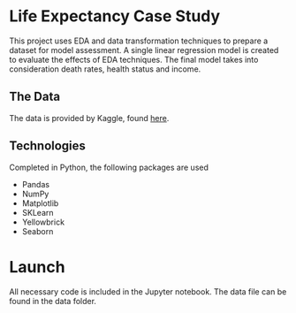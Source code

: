 # Life Expectancy Case Study

This project uses EDA and data transformation techniques to prepare a dataset for model assessment. A single linear regression model is created to evaluate the effects of EDA techniques. The final model takes into consideration death rates, health status and income. 

## The Data

The data is provided by Kaggle, found [here](https://www.kaggle.com/kumarajarshi/life-expectancy-who).

## Technologies

Completed in Python, the following packages are used
 - Pandas
 - NumPy
 - Matplotlib
 - SKLearn
 - Yellowbrick
 - Seaborn
 
# Launch

All necessary code is included in the Jupyter notebook. The data file can be found in the data folder.
